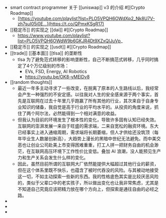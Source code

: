 - smart contract programmer 关于 [[uniswap]] v3 的介绍 #[[Crypto Roadmap]]
	- [https://youtube.com/playlist?list=PLO5VPQH6OWdXp2_Nk8U7V-zh7suI05i0E…](https://t.co/QPmxKSgR17)
- [[稳定币]] 的实现之 [[dai]] #[[Crypto Roadmap]]
	- https://www.youtube.com/playlist?list=PLO5VPQH6OWdW9b6GKJR4Dt9XZxQlJuVp_
- [[稳定币]] 的实现之 [[usdt]] #[[Crypto Roadmap]]
- [[trade]] [[基本面]] [[tlsa]] 的垄断性
	- tlsa 为了避免范式转移的影响垄断性，自己不断搞范式转移，几乎同时搞定了4个万亿级别的市场：
		- EVs, FSD, Energy, AI Robotics
		- https://youtu.be/OK8-yMElDv8
- [[random thoughts]]
	- 最近一年多主动寻求了一些改变，在脱离了原本的人生路线以后，我经常会产生一种强烈的不安定感。以往我对人生的安全感来源于两个事实，首先是互联网在过去十年里几乎跑赢了所有其他的行业，其次来自于自身专业知识的储备，我自觉是高于行业的平均水平的。从投资的角度来说，抓住了两个阿尔法，必然能得到一个相对满意的收益。
	- 但我认为目前的环境发生了根本性的变化，导致许多固有认知已经失效。互联网的澎湃发展一来自于旺盛的需求端，二来自宽松的融资环境。东大已经事实上进入通缩周期，需求端将长期萎缩，但人才供给还没筑顶（每年毕业生人数屡创新高），大趋势上漫长的黑暗中世纪无法避免。而中美交恶也让创业公司赴美上市变得困难重重，打工人拼一把财务自由的机会渺茫，在互联网高压环境下工作性价比变低。叠加 AI 浪潮，没人能预见生产力和生产关系会发生什么样的变化。
	- 因此，虽然目前所谓的互联网大厂依然能提供大幅超过其他行业的薪资，但在这个体系里既不快乐，也蕴含了被时代吞没的风险。与其被动地接受这一切，不如主动探索一些新的东西。我的性格底色其实是比较厌恶风险的，类似于父辈口中的老实孩子，所以做出变化也让我非常焦虑，尤其是不知道自己究竟应该把精力放在哪个方向上，但探索是通往自由的必经之路。
-
-
-